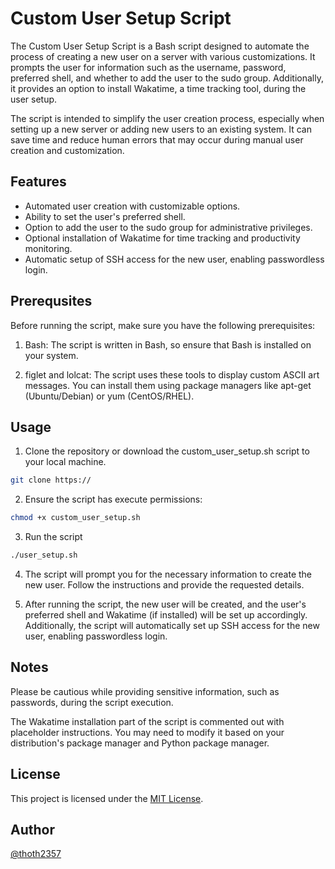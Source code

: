 # Custom User Setup Script
The Custom User Setup Script is a Bash script designed to automate the process of creating a new user on a server with various customizations. It prompts the user for information such as the username, password, preferred shell, and whether to add the user to the sudo group. Additionally, it provides an option to install Wakatime, a time tracking tool, during the user setup.

The script is intended to simplify the user creation process, especially when setting up a new server or adding new users to an existing system. It can save time and reduce human errors that may occur during manual user creation and customization.


## Features
- Automated user creation with customizable options.
- Ability to set the user's preferred shell.
- Option to add the user to the sudo group for administrative privileges.
- Optional installation of Wakatime for time tracking and productivity monitoring.
- Automatic setup of SSH access for the new user, enabling passwordless login.

## Prerequsites

Before running the script, make sure you have the following prerequisites:

1. Bash: The script is written in Bash, so ensure that Bash is installed on your system.

2. figlet and lolcat: The script uses these tools to display custom ASCII art messages. You can install them using package managers like apt-get (Ubuntu/Debian) or yum (CentOS/RHEL).

## Usage
1. Clone the repository or download the custom_user_setup.sh script to your local machine.
```bash
git clone https://
```

2. Ensure the script has execute permissions:
```bash
chmod +x custom_user_setup.sh
```

3. Run the script
```bash
./user_setup.sh
```

4. The script will prompt you for the necessary information to create the new user. Follow the instructions and provide the requested details.

5. After running the script, the new user will be created, and the user's preferred shell and Wakatime (if installed) will be set up accordingly. Additionally, the script will automatically set up SSH access for the new user, enabling passwordless login.


## Notes
Please be cautious while providing sensitive information, such as passwords, during the script execution.

The Wakatime installation part of the script is commented out with placeholder instructions. You may need to modify it based on your distribution's package manager and Python package manager.

## License
This project is licensed under the [MIT License](https://choosealicense.com/licenses/mit/).

## Author
[@thoth2357](https://www.github.com/thoth2357)



